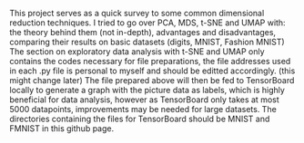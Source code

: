 This project serves as a quick survey to some common dimensional reduction techniques.
I tried to go over PCA, MDS, t-SNE and UMAP with: the theory behind them (not in-depth), advantages and disadvantages, comparing their results on basic datasets (digits, MNIST, Fashion MNIST)
The section on exploratory data analysis with t-SNE and UMAP only contains the codes necessary for file preparations, the file addresses used in each .py file is personal to myself and should be editted accordingly. (this might change later)
The file prepared above will then be fed to TensorBoard locally to generate a graph with the picture data as labels, which is highly beneficial for data analysis, however as TensorBoard only takes at most 5000 datapoints, improvements may be needed for large datasets.
The directories containing the files for TensorBoard should be MNIST and FMNIST in this github page.
